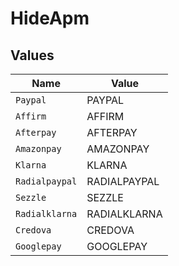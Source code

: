 # HideApm


## Values

| Name           | Value          |
| -------------- | -------------- |
| `Paypal`       | PAYPAL         |
| `Affirm`       | AFFIRM         |
| `Afterpay`     | AFTERPAY       |
| `Amazonpay`    | AMAZONPAY      |
| `Klarna`       | KLARNA         |
| `Radialpaypal` | RADIALPAYPAL   |
| `Sezzle`       | SEZZLE         |
| `Radialklarna` | RADIALKLARNA   |
| `Credova`      | CREDOVA        |
| `Googlepay`    | GOOGLEPAY      |